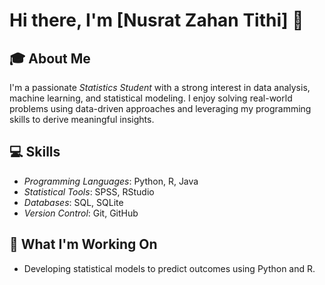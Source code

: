 # Hi there, I'm [Nusrat Zahan Tithi] 👋  

## 🎓 About Me  
I'm a passionate *Statistics Student* with a strong interest in data analysis, machine learning, and statistical modeling. I enjoy solving real-world problems using data-driven approaches and leveraging my programming skills to derive meaningful insights.  

## 💻 Skills  
- *Programming Languages*: Python, R, Java  
- *Statistical Tools*: SPSS, RStudio  
- *Databases*: SQL, SQLite  
- *Version Control*: Git, GitHub  

## 🌟 What I'm Working On  
- Developing statistical models to predict outcomes using Python and R.  


